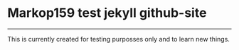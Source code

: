 # Markop159 test jekyll github-site #

<hr>

This is currently created for testing purposses only and to learn new things.
